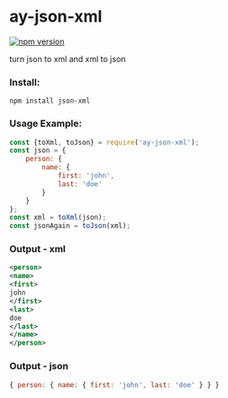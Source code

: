 # ay-json-xml
[![npm version](https://img.shields.io/badge/npm-1.0.2-green.svg)](https://www.npmjs.com/package/ay-json-xml)

turn json to xml and xml to json

### Install:
```
npm install json-xml
```
### Usage Example:
```javascript
const {toXml, toJson} = require('ay-json-xml');
const json = {
	person: {
		name: {
			first: 'john',
			last: 'doe'
		}
	}
};
const xml = toXml(json);
const jsonAgain = toJson(xml);
```

### Output - xml
```xml
<person>
<name>
<first>
john
</first>
<last>
doe
</last>
</name>
</person>
```
### Output - json
```javascript
{ person: { name: { first: 'john', last: 'doe' } } }
```